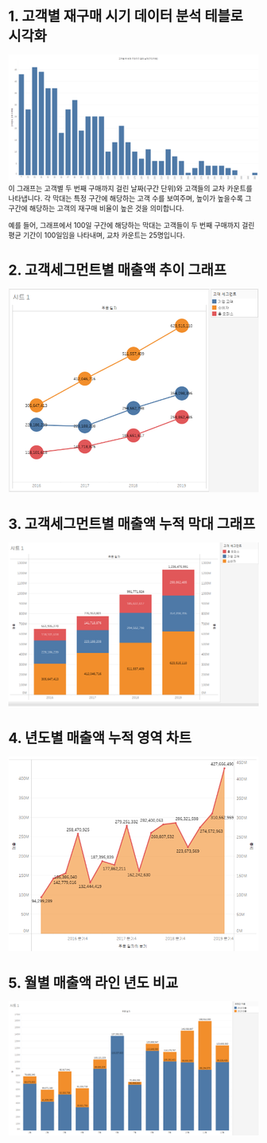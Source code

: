 # 1. 고객별 재구매 시기 데이터 분석 테블로 시각화 
![히스토그램](히스토그램.png)
이 그래프는 고객별 두 번째 구매까지 걸린 날짜(구간 단위)와 고객들의 교차 카운트를 나타냅니다. 각 막대는 특정 구간에 해당하는 고객 수를 보여주며, 높이가 높을수록 그 구간에 해당하는 고객의 재구매 비율이 높은 것을 의미합니다. 

예를 들어, 그래프에서 100일 구간에 해당하는 막대는 고객들이 두 번째 구매까지 걸린 평균 기간이 100일임을 나타내며, 교차 카운트는 25명입니다.

# 2. 고객세그먼트별 매출액 추이 그래프
![매출액그래프](라인원그래프.png)

# 3. 고객세그먼트별 매출액 누적 막대 그래프
![누적막대그래프](누적막대그래프.png)

# 4. 년도별 매출액 누적 영역 차트 
![누적 영역차트 그래프](영역차트.png)

# 5. 월별 매출액 라인 년도 비교
![매출년도비교 그래프](매출액년도비교.png)
